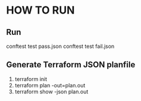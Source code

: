 # HOW TO RUN

## Run

conftest test pass.json
conftest test fail.json

## Generate Terraform JSON planfile
1. terraform init
1. terraform plan -out=plan.out
1. terraform show -json plan.out

